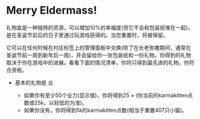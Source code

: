 # Merry Eldermass!

礼物盒是一种独特的资源，可以增加10%的幸福度(但它不会和包装纸堆在一起)，是在圣诞节前后的日子里通过玩游戏获得的。当您重置时，将被保留。

它可以在任何时候在村庄标签上的管理面板中兑换(除了在长老弥撒期间，通常在圣诞节前一周到新年后一周)，并会留给你一张包装纸和一份礼物。你得到的礼物取决于你在游戏中的进展。看看下面的情况清单，你将只得到最先进的礼物，你符合资格。

<ul>
    <li>
基本的礼物是 业</li>
<ul>
   <li>如果你有至少50个业力(显示值)，你将得到25 × (你当前的karmakitten点数或25k，以较低的为准)。</li>
   <li>如果你没有，你将得到5k的karmakitten点数(相当于重置407只小猫)。</li>
